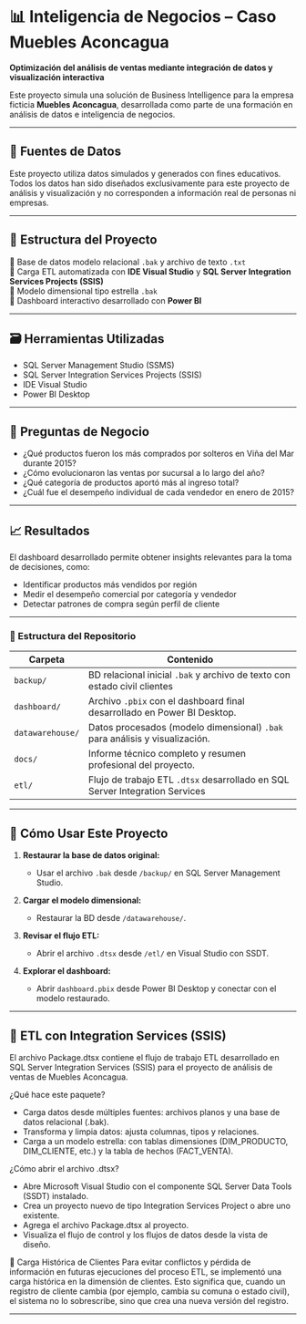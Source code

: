 # 📊 Inteligencia de Negocios – Caso Muebles Aconcagua  
**Optimización del análisis de ventas mediante integración de datos y visualización interactiva**


Este proyecto simula una solución de Business Intelligence para la empresa ficticia **Muebles Aconcagua**, desarrollada como parte de una formación en análisis de datos e inteligencia de negocios.

---

## 📁 Fuentes de Datos
Este proyecto utiliza datos simulados y generados con fines educativos. Todos los datos han sido diseñados exclusivamente para este proyecto de análisis y visualización y no corresponden a información real de personas ni empresas.

---

## 🧱 Estructura del Proyecto

🔹 Base de datos modelo relacional `.bak` y archivo de texto `.txt`  
🔹 Carga ETL automatizada con **IDE Visual Studio** y **SQL Server Integration Services Projects (SSIS)**  
🔹 Modelo dimensional tipo estrella `.bak`  
🔹 Dashboard interactivo desarrollado con **Power BI**  

---

## 🗃 Herramientas Utilizadas

- SQL Server Management Studio (SSMS)
- SQL Server Integration Services Projects (SSIS)
- IDE Visual Studio
- Power BI Desktop

---

## 🧠 Preguntas de Negocio

- ¿Qué productos fueron los más comprados por solteros en Viña del Mar durante 2015?
- ¿Cómo evolucionaron las ventas por sucursal a lo largo del año?
- ¿Qué categoría de productos aportó más al ingreso total?
- ¿Cuál fue el desempeño individual de cada vendedor en enero de 2015?

---

## 📈 Resultados

El dashboard desarrollado permite obtener insights relevantes para la toma de decisiones, como:
- Identificar productos más vendidos por región
- Medir el desempeño comercial por categoría y vendedor
- Detectar patrones de compra según perfil de cliente

---

### 📁 Estructura del Repositorio
  
| Carpeta          | Contenido                                                                    |
|------------------|---------------------------------------------------------------------------   |
| `backup/`        | BD relacional inicial `.bak` y archivo de texto con estado civil clientes    |
| `dashboard/`     | Archivo `.pbix` con el dashboard final desarrollado en Power BI Desktop.     |
| `datawarehouse/` | Datos procesados (modelo dimensional) `.bak` para análisis y visualización.  |
| `docs/`          | Informe técnico completo y resumen profesional del proyecto.                 |
| `etl/`           | Flujo de trabajo ETL `.dtsx` desarrollado en SQL Server Integration Services |

---

## 🚀 Cómo Usar Este Proyecto

1. **Restaurar la base de datos original:**
   - Usar el archivo `.bak` desde `/backup/` en SQL Server Management Studio.

2. **Cargar el modelo dimensional:**
   - Restaurar la BD desde `/datawarehouse/`.

3. **Revisar el flujo ETL:**
   - Abrir el archivo `.dtsx` desde `/etl/` en Visual Studio con SSDT.

4. **Explorar el dashboard:**
   - Abrir `dashboard.pbix` desde Power BI Desktop y conectar con el modelo restaurado.

---

## 🧩 ETL con Integration Services (SSIS)
El archivo Package.dtsx contiene el flujo de trabajo ETL desarrollado en SQL Server Integration Services (SSIS) para el proyecto de análisis de ventas de Muebles Aconcagua.

¿Qué hace este paquete?
- Carga datos desde múltiples fuentes: archivos planos y una base de datos relacional (.bak).
- Transforma y limpia datos: ajusta columnas, tipos y relaciones.
- Carga a un modelo estrella: con tablas dimensiones (DIM_PRODUCTO, DIM_CLIENTE, etc.) y la tabla de hechos (FACT_VENTA).

¿Cómo abrir el archivo .dtsx?
- Abre Microsoft Visual Studio con el componente SQL Server Data Tools (SSDT) instalado.
- Crea un proyecto nuevo de tipo Integration Services Project o abre uno existente.
- Agrega el archivo Package.dtsx al proyecto.
- Visualiza el flujo de control y los flujos de datos desde la vista de diseño.

🔁 Carga Histórica de Clientes
Para evitar conflictos y pérdida de información en futuras ejecuciones del proceso ETL, se implementó una carga histórica en la dimensión de clientes. Esto significa que, cuando un registro de cliente cambia (por ejemplo, cambia su comuna o estado civil), el sistema no lo sobrescribe, sino que crea una nueva versión del registro.

---
